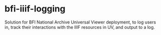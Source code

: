 # bfi-iiif-logging
Solution for BFI National Archive Universal Viewer deployment, to log users in, track their interactions with the IIIF resources in UV, and output to a log.
